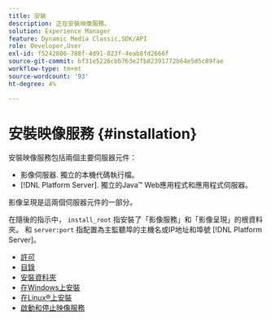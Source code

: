 ```yaml
---
title: 安裝
description: 正在安裝映像服務。
solution: Experience Manager
feature: Dynamic Media Classic,SDK/API
role: Developer,User
exl-id: f5242806-788f-4d91-823f-4eab8fd2666f
source-git-commit: bf31e5226cbb763e2fb82391772b64e5d5c89fae
workflow-type: tm+mt
source-wordcount: '93'
ht-degree: 4%

---
```


# 安裝映像服務 {#installation}

安裝映像服務包括兩個主要伺服器元件：

* 影像伺服器. 獨立的本機代碼執行檔。
* [!DNL Platform Server]. 獨立的Java™ Web應用程式和應用程式伺服器。

影像呈現是這兩個伺服器元件的一部分。

在隨後的指示中， `install_root` 指安裝了「影像服務」和「影像呈現」的根資料夾。 和 `server:port` 指配置為主監聽埠的主機名或IP地址和埠號 [!DNL Platform Server]。

* [許可](c-licensing.md)
* [目錄](c-contents.md)
* [安裝資料夾](c-install-folder.md)
* [在Windows上安裝](t-installing-on-windows/t-installing-on-windows.md)
* [在Linux®上安裝](c-installing-linux/c-installing-linux.md)
* [啟動和停止映像服務](t-starting-and-stopping/t-starting-and-stopping.md)
